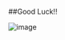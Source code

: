 ##Good Luck!!

![image](https://github.com/laiba1025/Csharp-OOP/assets/123197772/5c463f5f-137a-4d03-b67b-83eca3daa125)
